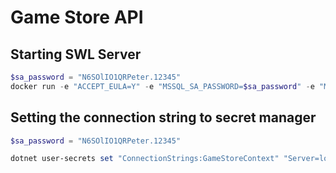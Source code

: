 # Game Store API

## Starting SWL Server

```powershell
$sa_password = "N6SOlIO1QRPeter.12345"
docker run -e "ACCEPT_EULA=Y" -e "MSSQL_SA_PASSWORD=$sa_password" -e "MSSQL_PID=Evaluation" -p 1433:1433  --name mssql mcr.microsoft.com/mssql/server:2022-latest
```

## Setting the connection string to secret manager

```powershell
$sa_password = "N6SOlIO1QRPeter.12345"

dotnet user-secrets set "ConnectionStrings:GameStoreContext" "Server=localhost; Database=GameStore; User Id=sa; Password=$sa_password; TrustServerCertificate=True"
``````
